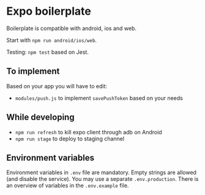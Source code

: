 # Expo boilerplate

Boilerplate is compatible with android, ios and web.

Start with `npm run android/ios/web`.

Testing: `npm test` based on Jest.

## To implement

Based on your app you will have to edit:

- `modules/push.js` to implement `savePushToken` based on your needs

## While developing

- `npm run refresh` to kill expo client through adb on Android
- `npm run stage` to deploy to staging channel

## Environment variables

Environment variables in `.env` file are mandatory. Empty strings are allowed (and disable the service). You may use a separate `.env.production`. There is an overview of variables in the `.env.example` file.